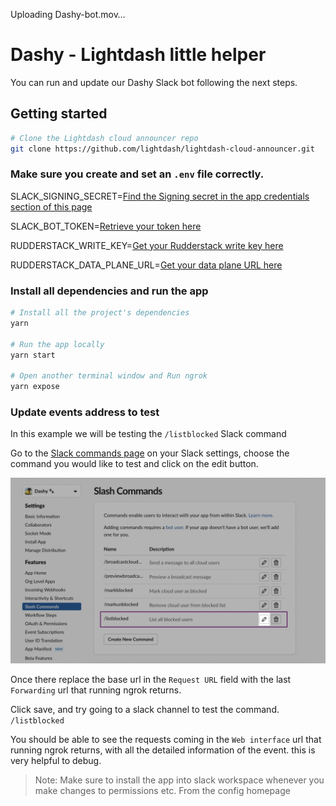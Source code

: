Uploading Dashy-bot.mov…

# Dashy - Lightdash little helper

You can run and update our Dashy Slack bot following the next steps.

## Getting started

```bash
# Clone the Lightdash cloud announcer repo
git clone https://github.com/lightdash/lightdash-cloud-announcer.git

```

### Make sure you create and set an `.env` file correctly.


<p>SLACK_SIGNING_SECRET=<a href="https://api.slack.com/apps/A033CLM638C/general?">Find the Signing secret in the app credentials section of this page</a></p>

SLACK_BOT_TOKEN=[Retrieve your token here](https://api.slack.com/apps/A033CLM638C/oauth)

RUDDERSTACK_WRITE_KEY=[Get your Rudderstack write key here](https://app.rudderstack.com/)

RUDDERSTACK_DATA_PLANE_URL=[Get your data plane URL here](https://app.rudderstack.com/)


### Install all dependencies and run the app

```bash
# Install all the project's dependencies
yarn

# Run the app locally
yarn start

# Open another terminal window and Run ngrok
yarn expose
```

### Update events address to test 

In this example we will be testing the `/listblocked` Slack command

Go to the [Slack commands page](https://api.slack.com/apps/A033CLM638C/slash-commands?saved=1) on your Slack settings, choose the command you would like to test and click on the edit button.

![Slack command page](/static/screenshots/slack-command.png)

Once there replace the base url in the `Request URL` field with the last `Forwarding` url that running ngrok returns.

Click save, and try going to a slack channel to test the command. `/listblocked`

You should be able to see the requests coming in the `Web interface` url that running ngrok returns, with all the detailed information of the event. this is very helpful to debug.

> Note: Make sure to install the app into slack workspace whenever you make changes to permissions etc. From the config homepage
